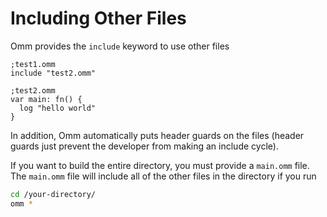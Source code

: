 # Including Other Files

Omm provides the `include` keyword to use other files

```
;test1.omm
include "test2.omm"
```

```
;test2.omm
var main: fn() {
  log "hello world"
}
```

In addition, Omm automatically puts header guards on the files (header guards just prevent the developer from making an include cycle).

If you want to build the entire directory, you must provide a `main.omm` file. The `main.omm` file will include all of the other files in the directory if you run
```bash
cd /your-directory/
omm *
```

